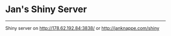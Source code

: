 # Jan's Shiny Server
----

Shiny server on http://178.62.192.84:3838/ or http://janknappe.com/shiny
